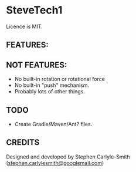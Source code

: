 # SteveTech1

Licence is MIT.
 

## FEATURES:


## NOT FEATURES:
* No built-in rotation or rotational force
* No built-in "push" mechanism.
* Probably lots of other things.


## TODO
* Create Gradle/Maven/Ant? files.


## CREDITS
Designed and developed by Stephen Carlyle-Smith (stephen.carlylesmith@googlemail.com)